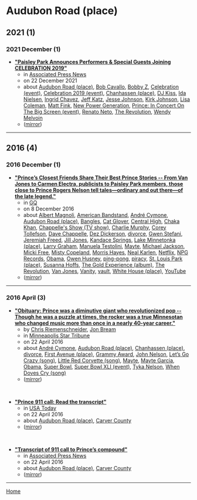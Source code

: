 # Audubon Road (place)

## 2021 (1)

### 2021 December (1)

 - [**"Paisley Park Announces Performers & Special Guests Joining CELEBRATION 2019"**](https://apnews.com/article/entertainment-music-minnesota-minneapolis-prince-5dab29ebae754a008ff8dc0d3bdc5469)
    - in [Associated Press News](../../../publications/a-e/associated-press-news/index.md)
    - on 22 December 2021
    - about [Audubon Road (place)](../../../topics/place/audubon-road/index.md), [Bob Cavallo](../../../topics/bob-cavallo/index.md), [Bobby Z](../../../topics/bobby-z/index.md), [Celebration (event)](../../../topics/event/celebration/index.md), [Celebration 2019 (event)](../../../topics/event/celebration-2019/index.md), [Chanhassen (place)](../../../topics/place/chanhassen/index.md), [DJ Kiss](../../../topics/dj-kiss/index.md), [Ida Nielsen](../../../topics/ida-nielsen/index.md), [Ingrid Chavez](../../../topics/ingrid-chavez/index.md), [Jeff Katz](../../../topics/jeff-katz/index.md), [Jesse Johnson](../../../topics/jesse-johnson/index.md), [Kirk Johnson](../../../topics/kirk-johnson/index.md), [Lisa Coleman](../../../topics/lisa-coleman/index.md), [Matt Fink](../../../topics/matt-fink/index.md), [New Power Generation](../../../topics/new-power-generation/index.md), [Prince: In Concert On The Big Screen (event)](../../../topics/event/prince-in-concert-on-the-big-screen/index.md), [Renato Neto](../../../topics/renato-neto/index.md), [The Revolution](../../../topics/the-revolution/index.md), [Wendy Melvoin](../../../topics/wendy-melvoin/index.md)
    - ([mirror](https://web.archive.org/web/*/https://apnews.com/article/entertainment-music-minnesota-minneapolis-prince-5dab29ebae754a008ff8dc0d3bdc5469))

----

## 2016 (4)

### 2016 December (1)

 - [**"Prince’s Closest Friends Share Their Best Prince Stories -- From Van Jones to Carmen Electra, publicists to Paisley Park members, those close to Prince Rogers Nelson tell tales—ordinary and out there—of the late legend."**](https://www.gq.com/story/prince-stories)
    - in [GQ](../../../publications/f-j/gq/index.md)
    - on 8 December 2016
    - about [Albert Magnoli](../../../topics/albert-magnoli/index.md), [American Bandstand](../../../topics/american-bandstand/index.md), [André Cymone](../../../topics/andr-cymone/index.md), [Audubon Road (place)](../../../topics/place/audubon-road/index.md), [Bangles](../../../topics/bangles/index.md), [Cat Glover](../../../topics/cat-glover/index.md), [Central High](../../../topics/central-high/index.md), [Chaka Khan](../../../topics/chaka-khan/index.md), [Chappelle's Show (TV show)](../../../topics/tv-show/chappelle-s-show/index.md), [Charlie Murphy](../../../topics/charlie-murphy/index.md), [Corey Tollefson](../../../topics/corey-tollefson/index.md), [Dave Chappelle](../../../topics/dave-chappelle/index.md), [Dez Dickerson](../../../topics/dez-dickerson/index.md), [divorce](../../../topics/divorce/index.md), [Gwen Stefani](../../../topics/gwen-stefani/index.md), [Jeremiah Freed](../../../topics/jeremiah-freed/index.md), [Jill Jones](../../../topics/jill-jones/index.md), [Kandace Springs](../../../topics/kandace-springs/index.md), [Lake Minnetonka (place)](../../../topics/place/lake-minnetonka/index.md), [Larry Graham](../../../topics/larry-graham/index.md), [Manuela Testolini](../../../topics/manuela-testolini/index.md), [Mayte](../../../topics/mayte/index.md), [Michael Jackson](../../../topics/michael-jackson/index.md), [Micki Free](../../../topics/micki-free/index.md), [Misty Copeland](../../../topics/misty-copeland/index.md), [Morris Hayes](../../../topics/morris-hayes/index.md), [Neal Karlen](../../../topics/neal-karlen/index.md), [Netflix](../../../topics/netflix/index.md), [NPG Records](../../../topics/npg-records/index.md), [Obama](../../../topics/obama/index.md), [Owen Husney](../../../topics/owen-husney/index.md), [ping-pong](../../../topics/ping-pong/index.md), [piracy](../../../topics/piracy/index.md), [St. Louis Park (place)](../../../topics/place/st-louis-park/index.md), [Susanna Hoffs](../../../topics/susanna-hoffs/index.md), [The Gold Experience (album)](../../../topics/album/the-gold-experience/index.md), [The Revolution](../../../topics/the-revolution/index.md), [Van Jones](../../../topics/van-jones/index.md), [Vanity](../../../topics/vanity/index.md), [vault](../../../topics/vault/index.md), [White House (place)](../../../topics/place/white-house/index.md), [YouTube](../../../topics/youtube/index.md)
    - ([mirror](https://web.archive.org/web/*/https://www.gq.com/story/prince-stories))

----

### 2016 April (3)

 - [**"Obituary: Prince was a diminutive giant who revolutionized pop -- Though he was a puzzle at times, the rocker was a true Minnesotan who changed music more than once in a nearly 40-year career."**](https://www.startribune.com/jon-bream-prince-was-a-once-in-a-generation-artist-who-never-rested-on-his-laurels/376594221/)
    - by [Chris Riemenschneider](../../../authors/chris-riemenschneider/index.md), [Jon Bream](../../../authors/jon-bream/index.md)
    - in [Minneapolis Star Tribune](../../../publications/k-o/minneapolis-star-tribune/index.md)
    - on 22 April 2016
    - about [André Cymone](../../../topics/andr-cymone/index.md), [Audubon Road (place)](../../../topics/place/audubon-road/index.md), [Chanhassen (place)](../../../topics/place/chanhassen/index.md), [divorce](../../../topics/divorce/index.md), [First Avenue (place)](../../../topics/place/first-avenue/index.md), [Grammy Award](../../../topics/grammy-award/index.md), [John Nelson](../../../topics/john-nelson/index.md), [Let’s Go Crazy (song)](../../../topics/song/let-s-go-crazy/index.md), [Little Red Corvette (song)](../../../topics/song/little-red-corvette/index.md), [Mayte](../../../topics/mayte/index.md), [Mayte Garcia](../../../topics/mayte-garcia/index.md), [Obama](../../../topics/obama/index.md), [Super Bowl](../../../topics/super-bowl/index.md), [Super Bowl XLI (event)](../../../topics/event/super-bowl-xli/index.md), [Tyka Nelson](../../../topics/tyka-nelson/index.md), [When Doves Cry (song)](../../../topics/song/when-doves-cry/index.md)
    - ([mirror](https://web.archive.org/web/*/https://www.startribune.com/jon-bream-prince-was-a-once-in-a-generation-artist-who-never-rested-on-his-laurels/376594221/))

<br />

 - [**"Prince 911 call: Read the transcript"**](https://usatoday.com/story/life/people/2016/04/21/transcript-of-911-call-to-princes-compound/83368052/)
    - in [USA Today](../../../publications/u-z/usa-today/index.md)
    - on 22 April 2016
    - about [Audubon Road (place)](../../../topics/place/audubon-road/index.md), [Carver County](../../../topics/carver-county/index.md)
    - ([mirror](https://web.archive.org/web/*/https://usatoday.com/story/life/people/2016/04/21/transcript-of-911-call-to-princes-compound/83368052/))

<br />

 - [**"Transcript of 911 call to Prince’s compound"**](https://apnews.com/2d6f0997c28e41d1902762d889e8bf19)
    - in [Associated Press News](../../../publications/a-e/associated-press-news/index.md)
    - on 22 April 2016
    - about [Audubon Road (place)](../../../topics/place/audubon-road/index.md), [Carver County](../../../topics/carver-county/index.md)
    - ([mirror](https://web.archive.org/web/*/https://apnews.com/2d6f0997c28e41d1902762d889e8bf19))

----

[Home](../index.md)
